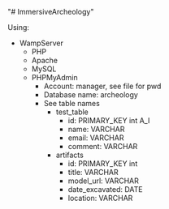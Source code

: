 "# ImmersiveArcheology" 

Using:
- WampServer
    - PHP
    - Apache
    - MySQL
    - PHPMyAdmin
        - Account: manager, see file for pwd
        - Database name: archeology
        - See table names
            - test_table
                - id: PRIMARY_KEY int A_I
                - name: VARCHAR
                - email: VARCHAR
                - comment: VARCHAR
            - artifacts
                - id: PRIMARY_KEY int
                - title: VARCHAR
                - model_url: VARCHAR
                - date_excavated: DATE
                - location: VARCHAR